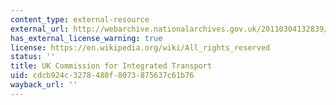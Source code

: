```yaml
---
content_type: external-resource
external_url: http://webarchive.nationalarchives.gov.uk/20110304132839/http:/cfit.independent.gov.uk/
has_external_license_warning: true
license: https://en.wikipedia.org/wiki/All_rights_reserved
status: ''
title: UK Commission for Integrated Transport
uid: cdcb924c-3278-480f-8073-875637c61b76
wayback_url: ''
---
```

